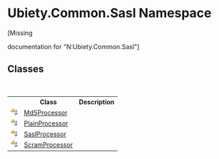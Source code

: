 # Ubiety.Common.Sasl Namespace
 

\[Missing <summary> documentation for "N:Ubiety.Common.Sasl"\]


## Classes
&nbsp;<table><tr><th></th><th>Class</th><th>Description</th></tr><tr><td>![Public class](media/pubclass.gif "Public class")</td><td><a href="0932c792-b629-8b64-552e-671dd7f9ce4d">Md5Processor</a></td><td /></tr><tr><td>![Public class](media/pubclass.gif "Public class")</td><td><a href="807a6550-8874-db88-ec3e-f4db571b5f1b">PlainProcessor</a></td><td /></tr><tr><td>![Public class](media/pubclass.gif "Public class")</td><td><a href="404d8bfd-4c20-8577-d111-2d3d0e27f300">SaslProcessor</a></td><td /></tr><tr><td>![Public class](media/pubclass.gif "Public class")</td><td><a href="0b7b7bfd-434c-03e5-50db-fb12e68f7434">ScramProcessor</a></td><td /></tr></table>&nbsp;
